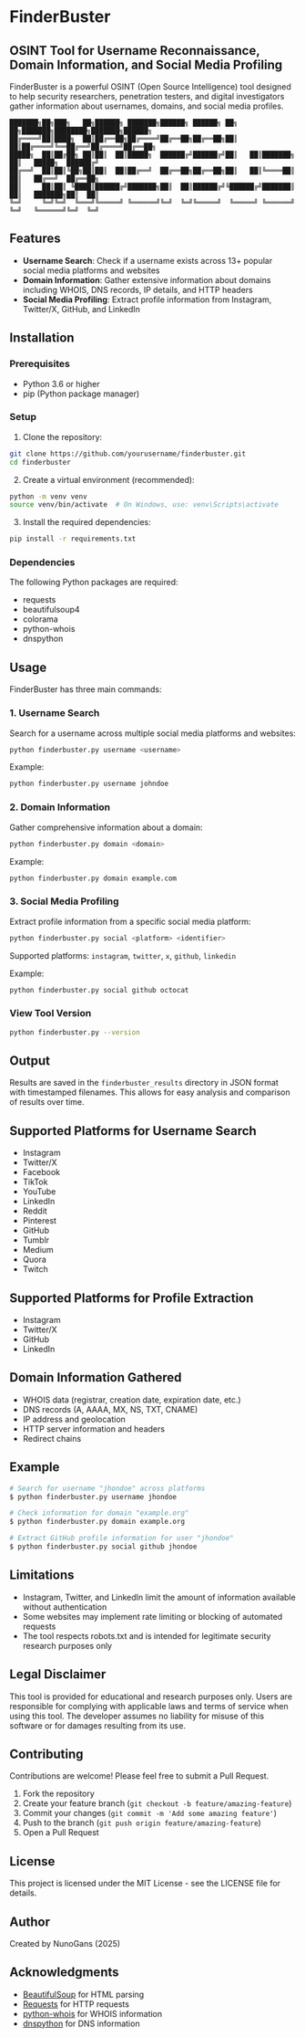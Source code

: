 # FinderBuster

## OSINT Tool for Username Reconnaissance, Domain Information, and Social Media Profiling

FinderBuster is a powerful OSINT (Open Source Intelligence) tool designed to help security researchers, penetration testers, and digital investigators gather information about usernames, domains, and social media profiles.

```
███████╗██╗███╗   ██╗██████╗ ███████╗██████╗ ██████╗ ██╗   ██╗███████╗████████╗███████╗██████╗ 
██╔════╝██║████╗  ██║██╔══██╗██╔════╝██╔══██╗██╔══██╗██║   ██║██╔════╝╚══██╔══╝██╔════╝██╔══██╗
█████╗  ██║██╔██╗ ██║██║  ██║█████╗  ██████╔╝██████╔╝██║   ██║███████╗   ██║   █████╗  ██████╔╝
██╔══╝  ██║██║╚██╗██║██║  ██║██╔══╝  ██╔══██╗██╔══██╗██║   ██║╚════██║   ██║   ██╔══╝  ██╔══██╗
██║     ██║██║ ╚████║██████╔╝███████╗██║  ██║██████╔╝╚██████╔╝███████║   ██║   ███████╗██║  ██║
╚═╝     ╚═╝╚═╝  ╚═══╝╚═════╝ ╚══════╝╚═╝  ╚═╝╚═════╝  ╚═════╝ ╚══════╝   ╚═╝   ╚══════╝╚═╝  ╚═╝
```

## Features

- **Username Search**: Check if a username exists across 13+ popular social media platforms and websites
- **Domain Information**: Gather extensive information about domains including WHOIS, DNS records, IP details, and HTTP headers
- **Social Media Profiling**: Extract profile information from Instagram, Twitter/X, GitHub, and LinkedIn

## Installation

### Prerequisites

- Python 3.6 or higher
- pip (Python package manager)

### Setup

1. Clone the repository:
```bash
git clone https://github.com/yourusername/finderbuster.git
cd finderbuster
```

2. Create a virtual environment (recommended):
```bash
python -m venv venv
source venv/bin/activate  # On Windows, use: venv\Scripts\activate
```

3. Install the required dependencies:
```bash
pip install -r requirements.txt
```

### Dependencies

The following Python packages are required:
- requests
- beautifulsoup4
- colorama
- python-whois
- dnspython

## Usage

FinderBuster has three main commands:

### 1. Username Search

Search for a username across multiple social media platforms and websites:

```bash
python finderbuster.py username <username>
```

Example:
```bash
python finderbuster.py username johndoe
```

### 2. Domain Information

Gather comprehensive information about a domain:

```bash
python finderbuster.py domain <domain>
```

Example:
```bash
python finderbuster.py domain example.com
```

### 3. Social Media Profiling

Extract profile information from a specific social media platform:

```bash
python finderbuster.py social <platform> <identifier>
```

Supported platforms: `instagram`, `twitter`, `x`, `github`, `linkedin`

Example:
```bash
python finderbuster.py social github octocat
```

### View Tool Version

```bash
python finderbuster.py --version
```

## Output

Results are saved in the `finderbuster_results` directory in JSON format with timestamped filenames. This allows for easy analysis and comparison of results over time.

## Supported Platforms for Username Search

- Instagram
- Twitter/X
- Facebook
- TikTok
- YouTube
- LinkedIn
- Reddit
- Pinterest
- GitHub
- Tumblr
- Medium
- Quora
- Twitch

## Supported Platforms for Profile Extraction

- Instagram
- Twitter/X
- GitHub
- LinkedIn

## Domain Information Gathered

- WHOIS data (registrar, creation date, expiration date, etc.)
- DNS records (A, AAAA, MX, NS, TXT, CNAME)
- IP address and geolocation
- HTTP server information and headers
- Redirect chains

## Example

```bash
# Search for username "jhondoe" across platforms
$ python finderbuster.py username jhondoe

# Check information for domain "example.org"
$ python finderbuster.py domain example.org

# Extract GitHub profile information for user "jhondoe"
$ python finderbuster.py social github jhondoe
```


## Limitations

- Instagram, Twitter, and LinkedIn limit the amount of information available without authentication
- Some websites may implement rate limiting or blocking of automated requests
- The tool respects robots.txt and is intended for legitimate security research purposes only

## Legal Disclaimer

This tool is provided for educational and research purposes only. Users are responsible for complying with applicable laws and terms of service when using this tool. The developer assumes no liability for misuse of this software or for damages resulting from its use.

## Contributing

Contributions are welcome! Please feel free to submit a Pull Request.

1. Fork the repository
2. Create your feature branch (`git checkout -b feature/amazing-feature`)
3. Commit your changes (`git commit -m 'Add some amazing feature'`)
4. Push to the branch (`git push origin feature/amazing-feature`)
5. Open a Pull Request

## License

This project is licensed under the MIT License - see the LICENSE file for details.

## Author

Created by NunoGans (2025)

## Acknowledgments

- [BeautifulSoup](https://www.crummy.com/software/BeautifulSoup/) for HTML parsing
- [Requests](https://requests.readthedocs.io/) for HTTP requests
- [python-whois](https://pypi.org/project/python-whois/) for WHOIS information
- [dnspython](https://www.dnspython.org/) for DNS information
